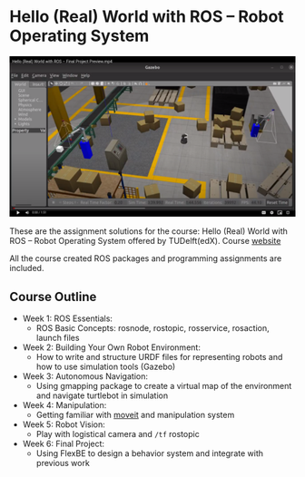 # Hello (Real) World with ROS – Robot Operating System
[![Alternate Text](https://github.com/Mark-Moawad/Hello-Real-World-with-ROS/blob/master/preview.png)](https://drive.google.com/file/d/1CaGhjmFSNeky4_XKoFSbqpe0pyfgFG6T/view?usp=sharing "Final_Project_Preview")

These are the assignment solutions for the course: Hello (Real) World with ROS – Robot Operating System offered by TUDelft(edX). Course [website](https://www.edx.org/course/hello-real-world-with-ros-robot-operating-system)

All the course created ROS packages and programming assignments are included.

## Course Outline

- Week 1: ROS Essentials:
  - ROS Basic Concepts: rosnode, rostopic, rosservice, rosaction, launch files
- Week 2: Building Your Own Robot Environment:
  - How to write and structure URDF files for representing robots and how to use simulation tools (Gazebo)
- Week 3: Autonomous Navigation:
  - Using gmapping package to create a virtual map of the environment and navigate turtlebot in simulation
- Week 4: Manipulation:
  - Getting familiar with [moveit](https://moveit.ros.org/) and manipulation system
- Week 5: Robot Vision:
  - Play with logistical camera and `/tf` rostopic
- Week 6: Final Project:
  - Using FlexBE to design a behavior system and integrate with previous work
